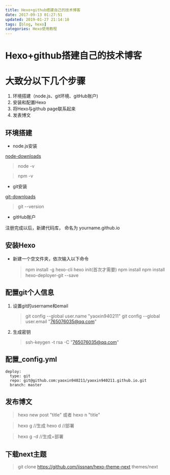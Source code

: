```yaml
---
title: Hexo+github搭建自己的技术博客
date: 2017-09-13 01:27:51
updated: 2019-01-27 21:14:10
tags: [blog, hexo]
categories: Hexo使用教程
---
```

<!-- toc -->

# Hexo+github搭建自己的技术博客
<!--More-->

# 大致分以下几个步骤
1. 环境搭建（node.js、git环境、gitHub账户)
2. 安装和配置Hexo
3. 将Hexo与github page联系起来
4. 发表博文

## 环境搭建
- node.js安装

[node-downloads](https://nodejs.org/en/ "node官网")

>node -v

>npm -v

- git安装

[git-downloads](https://git-scm.com/downloads "GIT官网下载")

>git --version

- gitHub账户

注册完成以后，新建代码库， 命名为 yourname.github.io

## 安装Hexo

- 新建一个空文件夹，依次输入以下命令

	> npm install -g hexo-cli
	> hexo init(首次才需要)
	> npm install
	> npm install hexo-deployer-git --save

## 配置git个人信息
1. 设置git的username和email
	>git config --global user.name "yaoxin940211"
	>git config --global user.email "765076035@qq.com"

2. 生成密钥
	>ssh-keygen -t rsa -C "765076035@qq.com"

## 配置_config.yml
```
deploy:
  type: git
  repo: git@github.com:yaoxin940211/yaoxin940211.github.io.git
  branch: master
```

## 发布博文
>hexo new post "title" 或者 hexo n "title"

>hexo g //生成
> hexo d //部署

> hexo g -d //生成+部署

## 下载next主题
>git clone https://github.com/iissnan/hexo-theme-next themes/next